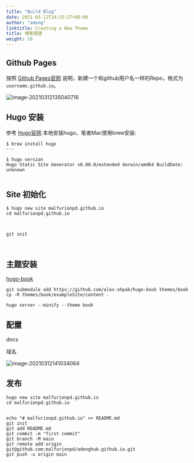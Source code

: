 ```yaml
---
title: "Build Blog"
date: 2021-03-12T14:32:27+08:00
author: "adeng"
linktitle: Creating a New Theme
title: 博客搭建
weight: 10
---
```












## Github Pages







按照 [Github Pages官网](https://pages.github.com/) 说明，新建一个和github用户名一样的Repo，格式为 `username.github.io`。

![image-20210312135040716](https://notebook.qiniu.adenghub.club/image-20210312135040716.png)



## Hugo 安装



参考 [Hugo官网](https://gohugo.io/getting-started/installing/) 本地安装hugo，笔者Mac使用brew安装:

```
$ brew install hugo
···

$ hugo version
Hugo Static Site Generator v0.80.0/extended darwin/amd64 BuildDate: unknown


```



## Site 初始化



```
$ hugo new site malfurionpd.github.io
cd malfurionpd.github.io



git init



```







## 主题安装

[hugo-book](https://github.com/alex-shpak/hugo-book)



```
git submodule add https://github.com/alex-shpak/hugo-book themes/book
cp -R themes/book/exampleSite/content .

hugo server --minify --theme book
```



## 配置

docs





域名



![image-20210312141034064](https://notebook.qiniu.adenghub.club/image-20210312141034064.png)







## 发布





```
hugo new site malfurionpd.github.io
cd malfurionpd.github.io


echo "# malfurionpd.github.io" >> README.md
git init
git add README.md
git commit -m "first commit"
git branch -M main
git remote add origin git@github.com:malfurionpd/adenghub.github.io.git
git push -u origin main






```

